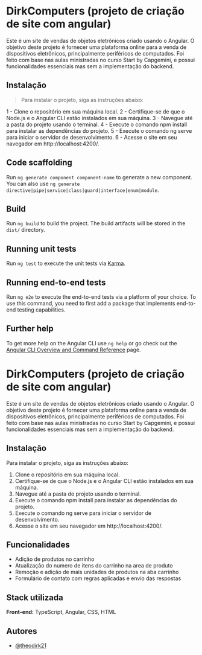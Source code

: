 # DirkComputers (projeto de criação de site com angular)

Este é um site de vendas de objetos eletrônicos criado usando o Angular. O objetivo deste projeto é fornecer uma plataforma online para a venda de dispositivos eletrônicos, principalmente periféricos de computados. Foi feito com base nas aulas ministradas no curso Start by Capgemini, e possui funcionalidades essenciais mas sem a implementação do backend. 

## Instalação

>Para instalar o projeto, siga as instruções abaixo:

1 - Clone o repositório em sua máquina local.
2 - Certifique-se de que o Node.js e o Angular CLI estão instalados em sua máquina.
3 - Navegue até a pasta do projeto usando o terminal.
4 - Execute o comando npm install para instalar as dependências do projeto.
5 - Execute o comando ng serve para iniciar o servidor de desenvolvimento.
6 - Acesse o site em seu navegador em http://localhost:4200/.

## Code scaffolding

Run `ng generate component component-name` to generate a new component. You can also use `ng generate directive|pipe|service|class|guard|interface|enum|module`.

## Build

Run `ng build` to build the project. The build artifacts will be stored in the `dist/` directory.

## Running unit tests

Run `ng test` to execute the unit tests via [Karma](https://karma-runner.github.io).

## Running end-to-end tests

Run `ng e2e` to execute the end-to-end tests via a platform of your choice. To use this command, you need to first add a package that implements end-to-end testing capabilities.

## Further help

To get more help on the Angular CLI use `ng help` or go check out the [Angular CLI Overview and Command Reference](https://angular.io/cli) page.
# DirkComputers (projeto de criação de site com angular)

Este é um site de vendas de objetos eletrônicos criado usando o Angular. O objetivo deste projeto é fornecer uma plataforma online para a venda de dispositivos eletrônicos, principalmente periféricos de computados. Foi feito com base nas aulas ministradas no curso Start by Capgemini, e possui funcionalidades essenciais mas sem a implementação do backend. 

## Instalação

Para instalar o projeto, siga as instruções abaixo:

1. Clone o repositório em sua máquina local.
2. Certifique-se de que o Node.js e o Angular CLI estão instalados em sua máquina.
3. Navegue até a pasta do projeto usando o terminal.
4. Execute o comando npm install para instalar as dependências do projeto.
5. Execute o comando ng serve para iniciar o servidor de desenvolvimento.
6. Acesse o site em seu navegador em http://localhost:4200/.


## Funcionalidades

- Adição de produtos no carrinho
- Atualização do numero de itens do carrinho na area de produto
- Remoção e adição de mais unidades de produtos na aba carrinho
- Formulário de contato com regras aplicadas e envio das respostas




## Stack utilizada

**Front-end:** TypeScript, Angular, CSS, HTML
## Autores

- [@theodirk21](https://www.github.com/theodirk21)
